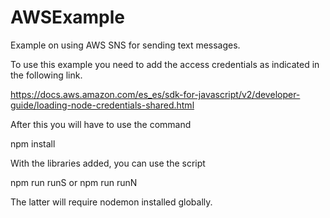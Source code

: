 # AWSExample
Example on using AWS SNS for sending text messages.


To use this example you need to add the access credentials as indicated in the following link.

https://docs.aws.amazon.com/es_es/sdk-for-javascript/v2/developer-guide/loading-node-credentials-shared.html

After this you will have to use the command

npm install

With the libraries added, you can use the script

npm run runS or npm run runN

The latter will require nodemon installed globally.
